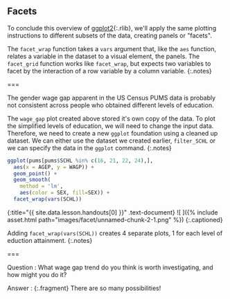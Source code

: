 ---
---


## Facets

To conclude this overview of [ggplot2](){:.rlib}, we'll apply the same plotting
instructions to different subsets of the data, creating panels or "facets".

The `facet_wrap` function takes a `vars` argument that, like the `aes` function,
relates a variable in the dataset to a visual element, the panels. The
`facet_grid` function works like `facet_wrap`, but expects two variables to
facet by the interaction of a row variable by a column variable.
{:.notes}

===

The gender wage gap apparent in the US Census PUMS data is probably not
consistent across people who obtained different levels of education.

The `wage_gap` plot created above stored it's own copy of the data. To plot the simplified levels of education, we will need to change the input data. Therefore, we need to create a
new `ggplot` foundation using a cleaned up dataset. We can either use the dataset we created earlier, `filter_SCHL` or we can specify the data in the `ggplot` command.
{:.notes}



~~~r
ggplot(pums[pums$SCHL %in% c(16, 21, 22, 24),],
  aes(x = AGEP, y = WAGP)) + 
  geom_point() +
  geom_smooth(
    method = 'lm',
    aes(color = SEX, fill=SEX)) +
  facet_wrap(vars(SCHL))
~~~
{:title="{{ site.data.lesson.handouts[0] }}" .text-document}
![ ]({% include asset.html path="images/facet/unnamed-chunk-2-1.png" %})
{:.captioned}

Adding `facet_wrap(vars(SCHL))` creates 4 separate plots, 1 for each level of eduction attainment.
{:.notes}

===

Question
: What wage gap trend do you think is worth investigating, and how might you
do it?

Answer
: {:.fragment} There are so many possibilities! 
